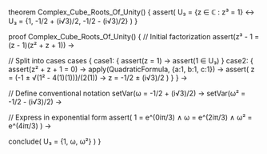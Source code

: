 theorem Complex_Cube_Roots_Of_Unity() {
  assert(
    U₃ = {z ∈ ℂ : z³ = 1} ↔ 
    U₃ = {1, -1/2 + (i√3)/2, -1/2 - (i√3)/2}
  )
}

proof Complex_Cube_Roots_Of_Unity() {
  // Initial factorization
  assert(z³ - 1 = (z - 1)(z² + z + 1)) →
  
  // Split into cases
  cases {
    case1: {
      assert(z = 1) →
      assert(1 ∈ U₃)
    }
    case2: {
      assert(z² + z + 1 = 0) →
      apply(QuadraticFormula, {a:1, b:1, c:1}) →
      assert(
        z = (-1 ± √(1² - 4(1)(1)))/(2(1)) →
        z = -1/2 ± (i√3)/2
      )
    }
  } →

  // Define conventional notation
  setVar(ω = -1/2 + (i√3)/2) →
  setVar(ω² = -1/2 - (i√3)/2) →
  
  // Express in exponential form
  assert(
    1 = e^(0iπ/3) ∧
    ω = e^(2iπ/3) ∧
    ω² = e^(4iπ/3)
  ) →
  
  conclude(
    U₃ = {1, ω, ω²}
  )
}